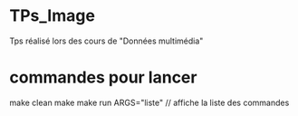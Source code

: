 # TPs_Image
Tps réalisé lors des cours de "Données multimédia"

# commandes pour lancer
make clean
make
make run ARGS="liste" // affiche la liste des commandes